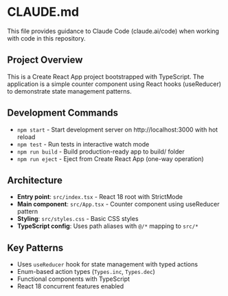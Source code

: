 # CLAUDE.md

This file provides guidance to Claude Code (claude.ai/code) when working with code in this repository.

## Project Overview

This is a Create React App project bootstrapped with TypeScript. The application is a simple counter component using React hooks (useReducer) to demonstrate state management patterns.

## Development Commands

- `npm start` - Start development server on http://localhost:3000 with hot reload
- `npm test` - Run tests in interactive watch mode
- `npm run build` - Build production-ready app to build/ folder
- `npm run eject` - Eject from Create React App (one-way operation)

## Architecture

- **Entry point**: `src/index.tsx` - React 18 root with StrictMode
- **Main component**: `src/App.tsx` - Counter component using useReducer pattern
- **Styling**: `src/styles.css` - Basic CSS styles
- **TypeScript config**: Uses path aliases with `@/*` mapping to `src/*`

## Key Patterns

- Uses `useReducer` hook for state management with typed actions
- Enum-based action types (`Types.inc`, `Types.dec`)
- Functional components with TypeScript
- React 18 concurrent features enabled